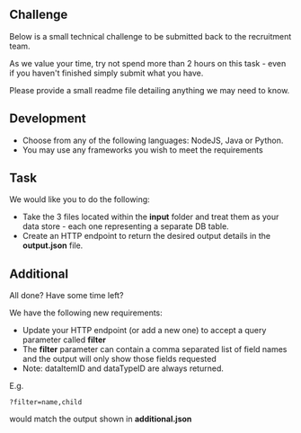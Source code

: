 Challenge
---------

Below is a small technical challenge to be submitted back to the recruitment team.

As we value your time, try not spend more than 2 hours on this task - even if you haven't finished simply submit what you have.

Please provide a small readme file detailing anything we may need to know.

Development
-----------

- Choose from any of the following languages: NodeJS, Java or Python. 
- You may use any frameworks you wish to meet the requirements

Task
----

We would like you to do the following:

- Take the 3 files located within the **input** folder and treat them as your data store - each one representing a separate DB table.
- Create an HTTP endpoint to return the desired output details in the **output.json** file.



Additional
----------

All done?  Have some time left?

We have the following new requirements:

- Update your HTTP endpoint (or add a new one) to accept a query parameter called **filter**
- The **filter** parameter can contain a comma separated list of field names and the output will only show those fields 
requested
- Note: dataItemID and dataTypeID are always returned.

E.g.

    ?filter=name,child   
    
would match the output shown in **additional.json**